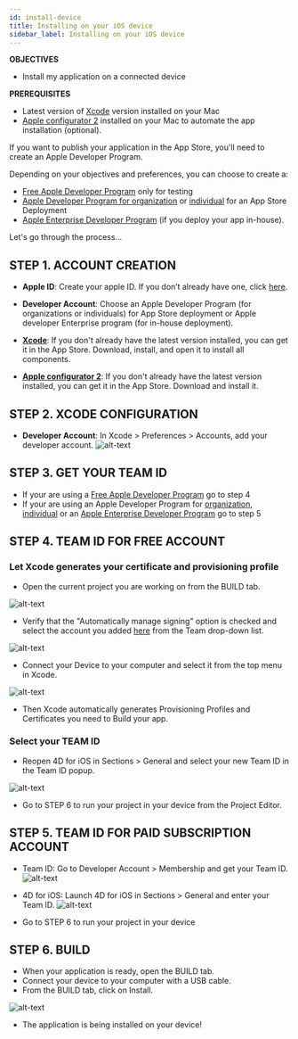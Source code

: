 ```yaml
---
id: install-device
title: Installing on your iOS device
sidebar_label: Installing on your iOS device
---
```


<div class = "objectives">
<b>OBJECTIVES</b>

* Install my application on a connected device
</div>

<div class = "prerequisites">
<b>PREREQUISITES</b>

* Latest version of [Xcode](https://itunes.apple.com/us/app/xcode/id497799835) version installed on your Mac
* [Apple configurator 2](https://itunes.apple.com/us/app/apple-configurator-2/id1037126344) installed on your Mac to automate the app installation (optional).

</div>

If you want to publish your application in the App Store, you'll need to create an Apple Developer Program.

Depending on your objectives and preferences, you can choose to create a:
* [Free Apple Developer Program](free-developer-account.html) only for testing
* [Apple Developer Program for organization](register-apple-developer-program-organization.html) or [individual](register-apple-developer-program-individual.html) for an App Store Deployment
* [Apple Enterprise Developer Program](register-apple-developer-enterprise-program.html) (if you deploy your app in-house).

Let's go through the process...

## STEP 1. ACCOUNT CREATION

* <b>Apple ID</b>: Create your apple ID. If you don’t already have one, click [here](https://appleid.apple.com/account#!&page=create).  

* <b>Developer Account</b>: Choose an Apple Developer Program (for organizations or individuals) for App Store deployment or Apple developer Enterprise program (for in-house deployment).
* <b>[Xcode](https://itunes.apple.com/us/app/xcode/id497799835)</b>: If you don't already have the latest version installed, you can get it in the App Store. Download, install, and open it to install all components.
* <b>[Apple configurator 2](https://itunes.apple.com/us/app/apple-configurator-2/id1037126344)</b>: If you don't already have the latest version installed, you can get it in the App Store. Download and install it.  

## STEP 2. XCODE CONFIGURATION 

* <b>Developer Account</b>: In Xcode > Preferences > Accounts, add your developer account.
![alt-text](assets/test-build/Developer-Account-4D-for-iOS.png) 

## STEP 3. GET YOUR TEAM ID 

* If your are using a [Free Apple Developer Program](free-developer-account.html) go to step 4
* If your are using an Apple Developer Program for [organization](register-apple-developer-program-organization.html), [individual](register-apple-developer-program-individual.html) or an [Apple Enterprise Developer Program](register-apple-developer-enterprise-program.html) go to step 5

## STEP 4. TEAM ID FOR FREE ACCOUNT

### Let Xcode generates your certificate and provisioning profile

* Open the current project you are working on from the BUILD tab.

![alt-text](assets/test-build/Open-your-project-Xcode-4D-for-iOS.png) 

* Verify that the "Automatically manage signing" option is checked and select the account you added [here](free-developer-account.html) from the Team drop-down list.

![alt-text](assets/test-build/account-Selection-Free-Account.png) 

* Connect your Device to your computer and select it from the top menu in Xcode.

![alt-text](assets/test-build/select-device-Free-Account.png) 

* Then Xcode automatically generates Provisioning Profiles and Certificates you need to Build your app.

### Select your TEAM ID

* Reopen 4D for iOS in Sections > General and select your new Team ID in the Team ID popup.

![alt-text](assets/test-build/Team-ID-General-Section-4D-for-iOS.png) 

* Go to STEP 6 to run your project in your device from the Project Editor.


## STEP 5. TEAM ID FOR PAID SUBSCRIPTION ACCOUNT

* Team ID: Go to Developer Account > Membership and get your Team ID.
![alt-text](assets/test-build/Team-ID-4D-for-iOS.png) 

* 4D for iOS: Launch 4D for iOS in Sections > General and enter your Team ID.
![alt-text](assets/test-build/Team-ID-General-Section-4D-for-iOS.png) 

* Go to STEP 6 to run your project in your device


## STEP 6. BUILD

* When your application is ready, open the BUILD tab.
* Connect your device to your computer with a USB cable.
* From the BUILD tab, click on Install.

![alt-text](assets/test-build/Install-button-build-tab-4D-for-iOS.png) 

* The application is being installed on your device!


